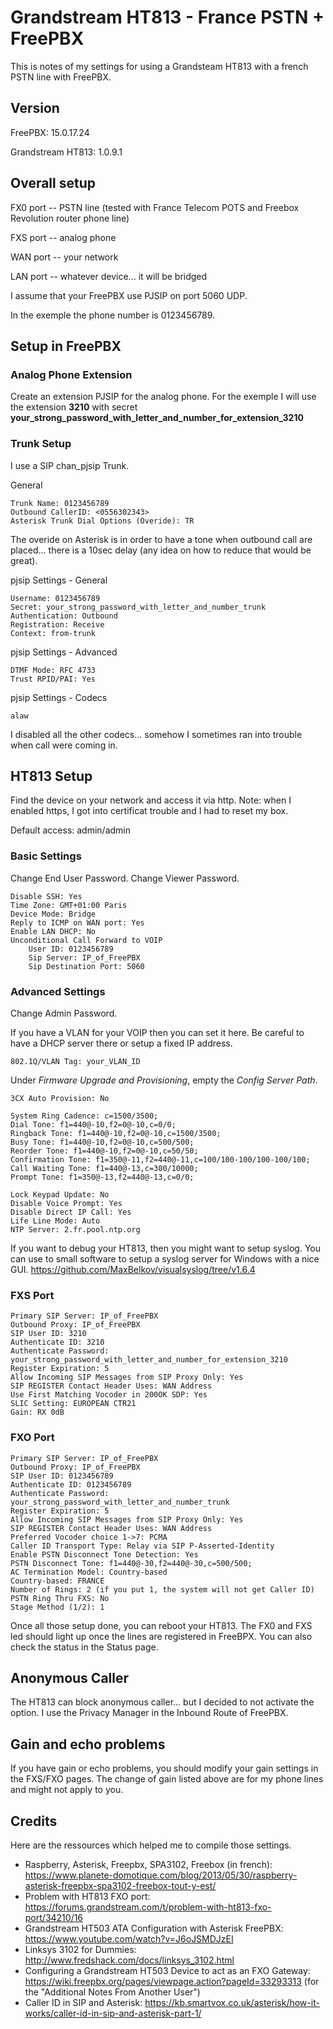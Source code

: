# Grandstream HT813 - France PSTN + FreePBX

This is notes of my settings for using a Grandsteam HT813 with a french PSTN line with FreePBX.

## Version

FreePBX: 15.0.17.24

Grandstream HT813: 1.0.9.1 

## Overall setup

FX0 port -- PSTN line (tested with France Telecom POTS and Freebox Revolution router phone line)

FXS port -- analog phone

WAN port -- your network

LAN port -- whatever device... it will be bridged

I assume that your FreePBX use PJSIP on port 5060 UDP.

In the exemple the phone number is 0123456789.

## Setup in FreePBX

### Analog Phone Extension

Create an extension PJSIP for the analog phone. For the exemple I will use the extension **3210** with secret **your_strong_password_with_letter_and_number_for_extension_3210**

### Trunk Setup

I use a SIP chan_pjsip Trunk.

General

    Trunk Name: 0123456789
    Outbound CallerID: <0556302343>
    Asterisk Trunk Dial Options (Overide): TR

The overide on Asterisk is in order to have a tone when outbound call are placed... there is a 10sec delay (any idea on how to reduce that would be great).

pjsip Settings - General

    Username: 0123456789
    Secret: your_strong_password_with_letter_and_number_trunk
    Authentication: Outbound
    Registration: Receive
    Context: from-trunk

pjsip Settings - Advanced

    DTMF Mode: RFC 4733
    Trust RPID/PAI: Yes
    
pjsip Settings - Codecs

    alaw

I disabled all the other codecs... somehow I sometimes ran into trouble when call were coming in.

## HT813 Setup

Find the device on your network and access it via http. Note: when I enabled https, I got into certificat trouble and I had to reset my box.

Default access: admin/admin

### Basic Settings

Change End User Password.
Change Viewer Password.

    Disable SSH: Yes
    Time Zone: GMT+01:00 Paris
    Device Mode: Bridge
    Reply to ICMP on WAN port: Yes
    Enable LAN DHCP: No
    Unconditional Call Forward to VOIP 
        User ID: 0123456789
        Sip Server: IP_of_FreePBX
        Sip Destination Port: 5060

### Advanced Settings

Change Admin Password.

If you have a VLAN for your VOIP then you can set it here. Be careful to have a DHCP server there or setup a fixed IP address.

    802.1Q/VLAN Tag: your_VLAN_ID
    
Under *Firmware Upgrade and Provisioning*, empty the *Config Server Path*.

    3CX Auto Provision: No
    
    System Ring Cadence: c=1500/3500;
    Dial Tone: f1=440@-10,f2=0@-10,c=0/0;
    Ringback Tone: f1=440@-10,f2=0@-10,c=1500/3500;
    Busy Tone: f1=440@-10,f2=0@-10,c=500/500;
    Reorder Tone: f1=440@-10,f2=0@-10,c=50/50;
    Confirmation Tone: f1=350@-11,f2=440@-11,c=100/100-100/100-100/100;
    Call Waiting Tone: f1=440@-13,c=300/10000;
    Prompt Tone: f1=350@-13,f2=440@-13,c=0/0;
    
    Lock Keypad Update: No
    Disable Voice Prompt: Yes
    Disable Direct IP Call: Yes
    Life Line Mode: Auto
    NTP Server: 2.fr.pool.ntp.org
    
If you want to debug your HT813, then you might want to setup syslog. You can use to small software to setup a syslog server for Windows with a nice GUI. https://github.com/MaxBelkov/visualsyslog/tree/v1.6.4

### FXS Port

    Primary SIP Server: IP_of_FreePBX
    Outbound Proxy: IP_of_FreePBX
    SIP User ID: 3210
    Authenticate ID: 3210
    Authenticate Password: your_strong_password_with_letter_and_number_for_extension_3210
    Register Expiration: 5
    Allow Incoming SIP Messages from SIP Proxy Only: Yes
    SIP REGISTER Contact Header Uses: WAN Address
    Use First Matching Vocoder in 200OK SDP: Yes
    SLIC Setting: EUROPEAN CTR21
    Gain: RX 0dB
    
### FXO Port
   
    Primary SIP Server: IP_of_FreePBX
    Outbound Proxy: IP_of_FreePBX
    SIP User ID: 0123456789
    Authenticate ID: 0123456789
    Authenticate Password: your_strong_password_with_letter_and_number_trunk
    Register Expiration: 5
    Allow Incoming SIP Messages from SIP Proxy Only: Yes
    SIP REGISTER Contact Header Uses: WAN Address
    Preferred Vocoder choice 1->7: PCMA
    Caller ID Transport Type: Relay via SIP P-Asserted-Identity
    Enable PSTN Disconnect Tone Detection: Yes
    PSTN Disconnect Tone: f1=440@-30,f2=440@-30,c=500/500;
    AC Termination Model: Country-based
    Country-based: FRANCE
    Number of Rings: 2 (if you put 1, the system will not get Caller ID)
    PSTN Ring Thru FXS: No
    Stage Method (1/2): 1
    
Once all those setup done, you can reboot your HT813. The FX0 and FXS led should light up once the lines are registered in FreeBPX. You can also check the status in the Status page.

## Anonymous Caller

The HT813 can block anonymous caller... but I decided to not activate the option. I use the Privacy Manager in the Inbound Route of FreePBX.

## Gain and echo problems

If you have gain or echo problems, you should modify your gain settings in the FXS/FXO pages. The change of gain listed above are for my phone lines and might not apply to you.

## Credits

Here are the ressources which helped me to compile those settings.

- Raspberry, Asterisk, Freepbx, SPA3102, Freebox (in french): https://www.planete-domotique.com/blog/2013/05/30/raspberry-asterisk-freepbx-spa3102-freebox-tout-y-est/
- Problem with HT813 FXO port: https://forums.grandstream.com/t/problem-with-ht813-fxo-port/34210/16
- Grandstream HT503 ATA Configuration with Asterisk FreePBX: https://www.youtube.com/watch?v=J6oJSMDJzEI
- Linksys 3102 for Dummies: http://www.fredshack.com/docs/linksys_3102.html
- Configuring a Grandstream HT503 Device to act as an FXO Gateway: https://wiki.freepbx.org/pages/viewpage.action?pageId=33293313 (for the "Additional Notes From Another User")
- Caller ID in SIP and Asterisk: https://kb.smartvox.co.uk/asterisk/how-it-works/caller-id-in-sip-and-asterisk-part-1/

